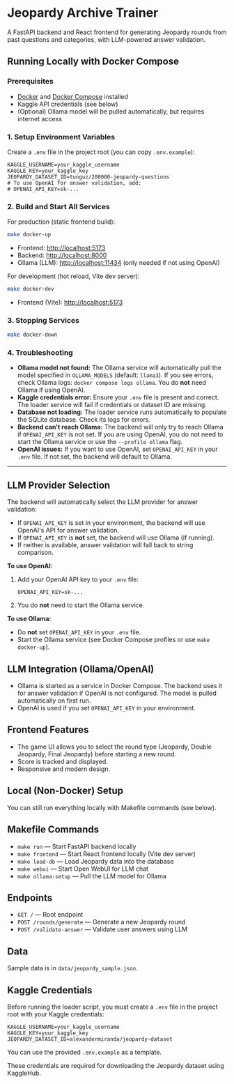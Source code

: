 # Jeopardy Archive Trainer

A FastAPI backend and React frontend for generating Jeopardy rounds from past questions and categories, with LLM-powered answer validation.

## Running Locally with Docker Compose

### Prerequisites
- [Docker](https://www.docker.com/get-started) and [Docker Compose](https://docs.docker.com/compose/) installed
- Kaggle API credentials (see below)
- (Optional) Ollama model will be pulled automatically, but requires internet access

### 1. Setup Environment Variables

Create a `.env` file in the project root (you can copy `.env.example`):

```
KAGGLE_USERNAME=your_kaggle_username
KAGGLE_KEY=your_kaggle_key
JEOPARDY_DATASET_ID=tunguz/200000-jeopardy-questions
# To use OpenAI for answer validation, add:
# OPENAI_API_KEY=sk-...
```

### 2. Build and Start All Services

For production (static frontend build):
```bash
make docker-up
```
- Frontend: [http://localhost:5173](http://localhost:5173)
- Backend: [http://localhost:8000](http://localhost:8000)
- Ollama (LLM): [http://localhost:11434](http://localhost:11434) (only needed if not using OpenAI)

For development (hot reload, Vite dev server):
```bash
make docker-dev
```
- Frontend (Vite): [http://localhost:5173](http://localhost:5173)

### 3. Stopping Services
```bash
make docker-down
```

### 4. Troubleshooting
- **Ollama model not found:** The Ollama service will automatically pull the model specified in `OLLAMA_MODELS` (default: `llama3`). If you see errors, check Ollama logs: `docker compose logs ollama`. You do **not** need Ollama if using OpenAI.
- **Kaggle credentials error:** Ensure your `.env` file is present and correct. The loader service will fail if credentials or dataset ID are missing.
- **Database not loading:** The loader service runs automatically to populate the SQLite database. Check its logs for errors.
- **Backend can't reach Ollama:** The backend will only try to reach Ollama if `OPENAI_API_KEY` is not set. If you are using OpenAI, you do not need to start the Ollama service or use the `--profile ollama` flag.
- **OpenAI issues:** If you want to use OpenAI, set `OPENAI_API_KEY` in your `.env` file. If not set, the backend will default to Ollama.

---

## LLM Provider Selection

The backend will automatically select the LLM provider for answer validation:
- If `OPENAI_API_KEY` is set in your environment, the backend will use OpenAI's API for answer validation.
- If `OPENAI_API_KEY` is **not** set, the backend will use Ollama (if running).
- If neither is available, answer validation will fall back to string comparison.

**To use OpenAI:**
1. Add your OpenAI API key to your `.env` file:
   ```
   OPENAI_API_KEY=sk-...
   ```
2. You do **not** need to start the Ollama service.

**To use Ollama:**
- Do **not** set `OPENAI_API_KEY` in your `.env` file.
- Start the Ollama service (see Docker Compose profiles or use `make docker-up`).

## LLM Integration (Ollama/OpenAI)

- Ollama is started as a service in Docker Compose. The backend uses it for answer validation if OpenAI is not configured. The model is pulled automatically on first run.
- OpenAI is used if you set `OPENAI_API_KEY` in your environment.

## Frontend Features

- The game UI allows you to select the round type (Jeopardy, Double Jeopardy, Final Jeopardy) before starting a new round.
- Score is tracked and displayed.
- Responsive and modern design.

## Local (Non-Docker) Setup

You can still run everything locally with Makefile commands (see below).

## Makefile Commands

- `make run` — Start FastAPI backend locally
- `make frontend` — Start React frontend locally (Vite dev server)
- `make load-db` — Load Jeopardy data into the database
- `make webui` — Start Open WebUI for LLM chat
- `make ollama-setup` — Pull the LLM model for Ollama

## Endpoints

- `GET /` — Root endpoint
- `POST /rounds/generate` — Generate a new Jeopardy round
- `POST /validate-answer` — Validate user answers using LLM

## Data

Sample data is in `data/jeopardy_sample.json`.

## Kaggle Credentials

Before running the loader script, you must create a `.env` file in the project root with your Kaggle credentials:

```
KAGGLE_USERNAME=your_kaggle_username
KAGGLE_KEY=your_kaggle_key
JEOPARDY_DATASET_ID=alexandermiranda/jeopardy-dataset
```

You can use the provided `.env.example` as a template.

These credentials are required for downloading the Jeopardy dataset using KaggleHub. 